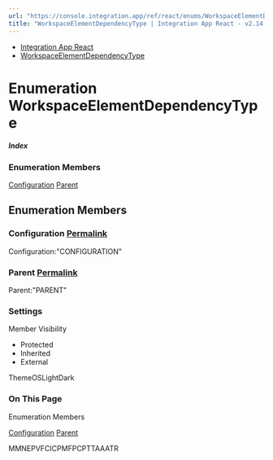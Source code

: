 ```yaml
---
url: "https://console.integration.app/ref/react/enums/WorkspaceElementDependencyType.html"
title: "WorkspaceElementDependencyType | Integration App React - v2.14.3"
---
```


- [Integration App React](https://console.integration.app/ref/react/index.html)
- [WorkspaceElementDependencyType](https://console.integration.app/ref/react/enums/WorkspaceElementDependencyType.html)

# Enumeration WorkspaceElementDependencyType

##### Index

### Enumeration Members

[Configuration](https://console.integration.app/ref/react/enums/WorkspaceElementDependencyType.html#configuration) [Parent](https://console.integration.app/ref/react/enums/WorkspaceElementDependencyType.html#parent)

## Enumeration Members

### Configuration [Permalink](https://console.integration.app/ref/react/enums/WorkspaceElementDependencyType.html\#configuration)

Configuration:"CONFIGURATION"

### Parent [Permalink](https://console.integration.app/ref/react/enums/WorkspaceElementDependencyType.html\#parent)

Parent:"PARENT"

### Settings

Member Visibility

- Protected
- Inherited
- External

ThemeOSLightDark

### On This Page

Enumeration Members

[Configuration](https://console.integration.app/ref/react/enums/WorkspaceElementDependencyType.html#configuration) [Parent](https://console.integration.app/ref/react/enums/WorkspaceElementDependencyType.html#parent)

MMNEPVFCICPMFPCPTTAAATR